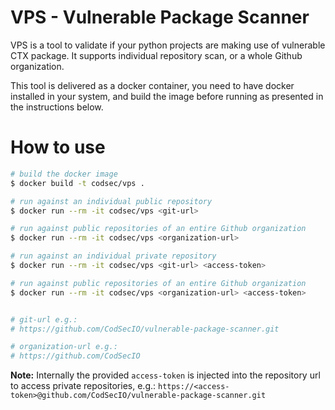 # VPS - Vulnerable Package Scanner
VPS is a tool to validate if your python projects are making use of vulnerable CTX package. It supports individual repository scan, or a whole Github organization.

This tool is delivered as a docker container, you need to have docker installed in your system, and build the image before running as presented in the instructions below.

# How to use
```bash
# build the docker image
$ docker build -t codsec/vps .

# run against an individual public repository
$ docker run --rm -it codsec/vps <git-url>

# run against public repositories of an entire Github organization
$ docker run --rm -it codsec/vps <organization-url>

# run against an individual private repository
$ docker run --rm -it codsec/vps <git-url> <access-token>

# run against public repositories of an entire Github organization
$ docker run --rm -it codsec/vps <organization-url> <access-token>


# git-url e.g.:
# https://github.com/CodSecIO/vulnerable-package-scanner.git

# organization-url e.g.:
# https://github.com/CodSecIO 
```

**Note:** Internally the provided `access-token` is injected into the repository url to access private repositories, e.g.: `https://<access-token>@github.com/CodSecIO/vulnerable-package-scanner.git`
